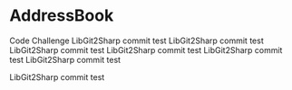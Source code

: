 # AddressBook
Code Challenge
LibGit2Sharp commit test
LibGit2Sharp commit test
LibGit2Sharp commit test
LibGit2Sharp commit test
LibGit2Sharp commit test
LibGit2Sharp commit test

LibGit2Sharp commit test
